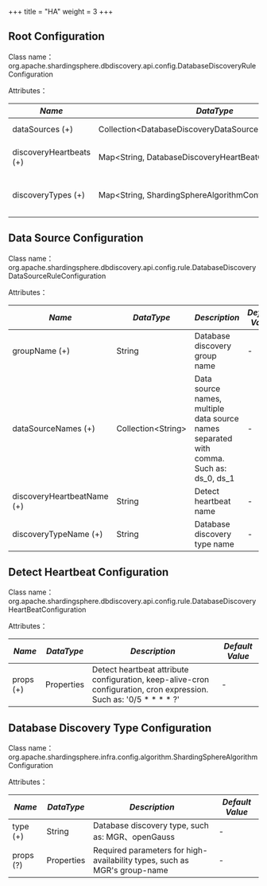 +++
title = "HA"
weight = 3
+++

## Root Configuration

Class name：org.apache.shardingsphere.dbdiscovery.api.config.DatabaseDiscoveryRuleConfiguration

Attributes：

| *Name*                      | *DataType*                                                   | *Description*                        |
| -------------------------  | ------------------------------------------------------------- | ------------------------------------ |
| dataSources (+)            | Collection\<DatabaseDiscoveryDataSourceRuleConfiguration\>    | Data source configuration            |
| discoveryHeartbeats (+)    | Map\<String, DatabaseDiscoveryHeartBeatConfiguration\>        | Detect heartbeat configuration       |
| discoveryTypes (+)         | Map\<String, ShardingSphereAlgorithmConfiguration\>           | Database discovery type configuration  |

## Data Source Configuration

Class name：org.apache.shardingsphere.dbdiscovery.api.config.rule.DatabaseDiscoveryDataSourceRuleConfiguration

Attributes：

| *Name*                     | *DataType*           | *Description*                                                                            | *Default Value* |
| -------------------------- | -------------------- | ---------------------------------------------------------------------------------------- | ------------- |
| groupName (+)              | String               | Database discovery group name                                                            | -             |
| dataSourceNames (+)        | Collection\<String\> | Data source names, multiple data source names separated with comma. Such as: ds_0, ds_1  | -             |
| discoveryHeartbeatName (+) | String               | Detect heartbeat name                                                                    | -             |
| discoveryTypeName (+)      | String               | Database discovery type name                                                             | -             |

## Detect Heartbeat Configuration

Class name：org.apache.shardingsphere.dbdiscovery.api.config.rule.DatabaseDiscoveryHeartBeatConfiguration

Attributes：

| *Name*                     | *DataType*             | *Description*                                                                                                      | *Default Value*  |
| -------------------------- | ---------------------- | ------------------------------------------------------------------------------------------------------------------ | ------------- |
| props (+)                  | Properties             | Detect heartbeat attribute configuration, keep-alive-cron configuration, cron expression. Such as: '0/5 * * * * ?'  | -             |

## Database Discovery Type Configuration

Class name：org.apache.shardingsphere.infra.config.algorithm.ShardingSphereAlgorithmConfiguration

Attributes：

| *Name*                     | *DataType*             | *Description*                                                                   | *Default Value*       |
| -------------------------- | ---------------------- | ------------------------------------------------------------------------------- | ------------- |
| type (+)                   | String                 | Database discovery type, such as: MGR、openGauss                                  | -             |
| props (?)                  | Properties             | Required parameters for high-availability types, such as MGR's group-name       | -             |
